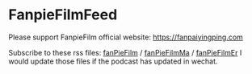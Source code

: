 # FanpieFilmFeed

Please support FanpieFilm official website: https://fanpaiyingping.com

Subscribe to these rss files: [fanPieFilm](https://raw.githubusercontent.com/Reyshawn/FanpieFilmFeed/master/fanPieFilm.rss) / [fanPieFilmMa](https://rss.shawnxli.com/fanpie-film-ma) / [fanPieFilmEr](https://rss.shawnxli.com/fanpie-film-er)
I would update those files if the podcast has updated in wechat.